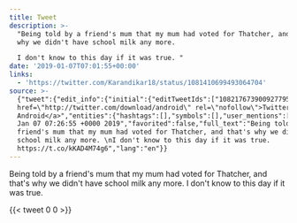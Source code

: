 ```yaml
---
title: Tweet
description: >-
  "Being told by a friend's mum that my mum had voted for Thatcher, and that's
  why we didn't have school milk any more. 

  I don't know to this day if it was true. "
date: '2019-01-07T07:01:55+00:00'
links:
  - 'https://twitter.com/Karandikar18/status/1081410699493064704'
source: >-
  {"tweet":{"edit_info":{"initial":{"editTweetIds":["1082176739009277952"],"editableUntil":"2019-01-07T08:26:55.108Z","editsRemaining":"5","isEditEligible":true}},"retweeted":false,"source":"<a
  href=\"http://twitter.com/download/android\" rel=\"nofollow\">Twitter for
  Android</a>","entities":{"hashtags":[],"symbols":[],"user_mentions":[],"urls":[{"url":"https://t.co/kKAD4M74g6","expanded_url":"https://twitter.com/Karandikar18/status/1081410699493064704","display_url":"twitter.com/Karandikar18/s…","indices":["159","182"]}]},"display_text_range":["0","182"],"favorite_count":"0","id_str":"1082176739009277952","truncated":false,"retweet_count":"0","id":"1082176739009277952","possibly_sensitive":false,"created_at":"Mon
  Jan 07 07:26:55 +0000 2019","favorited":false,"full_text":"Being told by a
  friend's mum that my mum had voted for Thatcher, and that's why we didn't have
  school milk any more. \nI don't know to this day if it was true.
  https://t.co/kKAD4M74g6","lang":"en"}}
---
```

Being told by a friend's mum that my mum had voted for Thatcher, and that's why we didn't have school milk any more. 
I don't know to this day if it was true. 
    
{{< tweet 0 0 >}}
    
